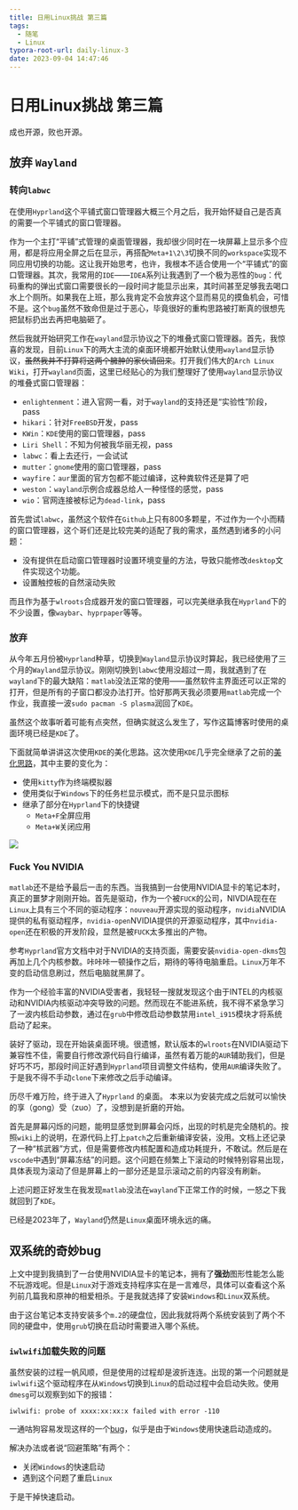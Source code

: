 ```yaml
---
title: 日用Linux挑战 第三篇
tags:
  - 随笔
  - Linux
typora-root-url: daily-linux-3
date: 2023-09-04 14:47:46
---
```



# 日用Linux挑战 第三篇

成也开源，败也开源。

<!--more-->

## 放弃 `Wayland`

### 转向`labwc`

在使用`Hyprland`这个平铺式窗口管理器大概三个月之后，我开始怀疑自己是否真的需要一个平铺式的窗口管理器。

作为一个主打“平铺”式管理的桌面管理器，我却很少同时在一块屏幕上显示多个应用，都是将应用全屏之后在显示，再搭配`Meta+1\2\3`切换不同的`workspace`实现不同应用切换的功能。这让我开始思考，也许，我根本不适合使用一个“平铺式”的窗口管理器。其次，我常用的`IDE`——`IDEA`系列让我遇到了一个极为恶性的`bug`：代码重构的弹出式窗口需要很长的一段时间才能显示出来，其时间甚至足够我去喝口水上个厕所。如果我在上班，那么我肯定不会放弃这个显而易见的摸鱼机会，可惜不是。这个`bug`虽然不致命但是过于恶心，毕竟很好的重构思路被打断真的很想先把鼠标扔出去再把电脑砸了。

然后我就开始研究工作在`wayland`显示协议之下的堆叠式窗口管理器。首先，我惊喜的发现，目前`Linux`下的两大主流的桌面环境都开始默认使用`wayland`显示协议，~~虽然我并不打算将这两个臃肿的家伙请回来~~。打开我们伟大的`Arch Linux Wiki`，打开`wayland`页面，这里已经贴心的为我们整理好了使用`wayland`显示协议的堆叠式窗口管理器：

- `enlightenment`：进入官网一看，对于`wayland`的支持还是“实验性”阶段，pass
- `hikari`：针对`FreeBSD`开发，pass
- `KWin`：`KDE`使用的窗口管理器，pass
- `Liri Shell`：不知为何被我华丽无视，pass
- `labwc`：看上去还行，一会试试
- `mutter`：`gnome`使用的窗口管理器，pass
- `wayfire`：`aur`里面的官方包都不能过编译，这种粪软件还是算了吧
- `weston`：`wayland`示例合成器总给人一种怪怪的感觉，pass
- `wio`：官网连接被标记为`dead-link`，pass

首先尝试`labwc`，虽然这个软件在`Github`上只有800多颗星，不过作为一个小而精的窗口管理器，这个哥们还是比较完美的适配了我的需求，虽然遇到诸多的小问题：

- 没有提供在启动窗口管理器时设置环境变量的方法，导致只能修改`desktop`文件实现这个功能。
- 设置触控板的自然滚动失败

而且作为基于`wlroots`合成器开发的窗口管理器，可以完美继承我在`Hyprland`下的不少设置，像`waybar`、`hyprpaper`等等。

### 放弃

从今年五月份被`Hyprland`种草，切换到`Wayland`显示协议时算起，我已经使用了三个月的`Wayland`显示协议。刚刚切换到`labwc`使用没超过一周，我就遇到了在`wayland`下的最大缺陷：`matlab`没法正常的使用——虽然软件主界面还可以正常的打开，但是所有的子窗口都没办法打开。恰好那两天我必须要用`matlab`完成一个作业，我直接一波`sudo pacman -S plasma`润回了`KDE`。

虽然这个故事听着可能有点突然，但确实就这么发生了，写作这篇博客时使用的桌面环境已经是`KDE`了。

下面就简单讲讲这次使用`KDE`的美化思路。这次使用`KDE`几乎完全继承了之前的[美化思路](https://rrricardo.top/blog/2023/01/15/daily-linux-0/)，其中主要的变化为：

- 使用`kitty`作为终端模拟器
- 使用类似于`Windows`下的任务栏显示模式，而不是只显示图标
- 继承了部分在`Hyprland`下的快捷键
  - `Meta+F`全屏应用
  - `Meta+W`关闭应用

![](Screenshot_20230904_144149.png)

### Fuck You NVIDIA

`matlab`还不是给予最后一击的东西。当我搞到一台使用NVIDIA显卡的笔记本时，真正的噩梦才刚刚开始。首先是驱动，作为一个被`FUCK`的公司，NIVDIA现在在`Linux`上具有三个不同的驱动程序：`nouveau`开源实现的驱动程序，`nvidia`NVIDIA提供的私有驱动程序，`nvidia-open`NVIDIA提供的开源驱动程序，其中`nvidia-open`还在积极的开发阶段，显然是被`FUCK`太多推出的产物。

参考`Hyprland`官方文档中对于NVIDIA的支持页面，需要安装`nvidia-open-dkms`包再加上几个内核参数。咔咔咔一顿操作之后，期待的等待电脑重启。`Linux`万年不变的启动信息刷过，然后电脑就黑屏了。

作为一个经验丰富的NVIDIA受害者，我轻轻一搜就发现这个由于INTEL的内核驱动和NVIDIA内核驱动冲突导致的问题。然而现在不能进系统，我不得不紧急学习了一波内核启动参数，通过在`grub`中修改启动参数禁用`intel_i915`模块才将系统启动了起来。

装好了驱动，现在开始装桌面环境。很遗憾，默认版本的`wlroots`在NVIDIA驱动下兼容性不佳，需要自行修改源代码自行编译，虽然有着万能的`AUR`辅助我们，但是好巧不巧，那段时间正好遇到`Hyprland`项目调整文件结构，使用`AUR`编译失败了。于是我不得不手动`clone`下来修改之后手动编译。

历尽千难万险，终于进入了`Hyprland` 的桌面。   本来以为安装完成之后就可以愉快的享（gong）受（zuo）了，没想到是折磨的开始。

首先是屏幕闪烁的问题，能明显感觉到屏幕会闪烁，出现的时机是完全随机的。按照`wiki`上的说明，在源代码上打上`patch`之后重新编译安装，没用。文档上还记录了一种“核武器”方式，但是需要修改内核配置和造成功耗提升，不敢试。然后是在`vscode`中遇到“屏幕冻结”的问题。这个问题在频繁上下滚动的时候特别容易出现，具体表现为滚动了但是屏幕上的一部分还是显示滚动之前的内容没有刷新。

上述问题正好发生在我发现`matlab`没法在`wayland`下正常工作的时候，一怒之下我就回到了`KDE`。

已经是2023年了，`Wayland`仍然是`Linux`桌面环境永远的痛。

## 双系统的奇妙bug

上文中提到我搞到了一台使用NVIDIA显卡的笔记本，拥有了**强劲**图形性能怎么能不玩游戏呢。但是`Linux`对于游戏支持程序实在是一言难尽，具体可以查看这个系列前几篇我和原神的相爱相杀。于是我就选择了安装`Windows`和`Linux`双系统。

由于这台笔记本支持安装多个`m.2`的硬盘位，因此我就将两个系统安装到了两个不同的硬盘中，使用`grub`切换在启动时需要进入哪个系统。

### `iwlwifi`加载失败的问题

虽然安装的过程一帆风顺，但是使用的过程却是波折连连。出现的第一个问题就是`iwlwifi`这个驱动程序在从`Windows`切换到`Linux`的启动过程中会启动失败。使用`dmesg`可以观察到如下的报错：

```
iwlwifi: probe of xxxx:xx:xx:x failed with error -110
```

一通咕狗容易发现这样的一个[bug](https://bugzilla.kernel.org/show_bug.cgi?id=209641#c55)，似乎是由于`Windows`使用快速启动造成的。

解决办法或者说“回避策略”有两个：

- 关闭`Windows`的快速启动
- 遇到这个问题了重启`Linux`

于是干掉快速启动。

